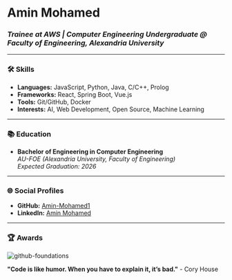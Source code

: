 # **Amin Mohamed**
### *Trainee at AWS | Computer Engineering Undergraduate @ Faculty of Engineering, Alexandria University*

---

### 🛠️ **Skills**

- **Languages:** JavaScript, Python, Java, C/C++, Prolog
- **Frameworks:** React, Spring Boot, Vue.js
- **Tools:** Git/GitHub, Docker
- **Interests:** AI, Web Development, Open Source, Machine Learning

---

### 📚 **Education**

- **Bachelor of Engineering in Computer Engineering**  
  *AU-FOE (Alexandria University, Faculty of Engineering)*  
  *Expected Graduation: 2026*

--- 

### 🌐 **Social Profiles**

- **GitHub:** [Amin-Mohamed1](https://github.com/Amin-Mohamed1)
- **LinkedIn:** [Amin Mohamed](https://www.linkedin.com/in/amin-mohamed-cse/)

---

### 🏆 **Awards**
![github-foundations](https://github.com/user-attachments/assets/55886272-045a-46c9-a076-7df8dbd3767c)


**"Code is like humor. When you have to explain it, it’s bad."** - Cory House
